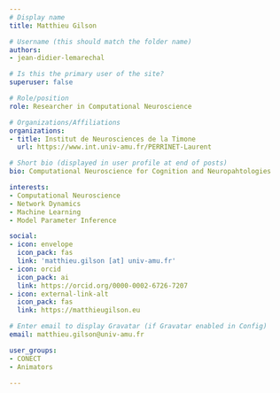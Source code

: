 ```yaml
---
# Display name
title: Matthieu Gilson

# Username (this should match the folder name)
authors:
- jean-didier-lemarechal

# Is this the primary user of the site?
superuser: false

# Role/position
role: Researcher in Computational Neuroscience

# Organizations/Affiliations
organizations:
- title: Institut de Neurosciences de la Timone
  url: https://www.int.univ-amu.fr/PERRINET-Laurent

# Short bio (displayed in user profile at end of posts)
bio: Computational Neuroscience for Cognition and Neuropahtologies

interests:
- Computational Neuroscience
- Network Dynamics
- Machine Learning
- Model Parameter Inference

social:
- icon: envelope
  icon_pack: fas
  link: 'matthieu.gilson [at] univ-amu.fr'
- icon: orcid
  icon_pack: ai
  link: https://orcid.org/0000-0002-6726-7207
- icon: external-link-alt
  icon_pack: fas
  link: https://matthieugilson.eu

# Enter email to display Gravatar (if Gravatar enabled in Config)
email: matthieu.gilson@univ-amu.fr

user_groups:
- CONECT
- Animators

---
```

